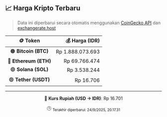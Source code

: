 

<!-- HARGA_KRIPTO -->
## 📈 Harga Kripto Terbaru

> Data ini diperbarui secara otomatis menggunakan [CoinGecko API](https://www.coingecko.com/) dan [exchangerate.host](https://exchangerate.host/)

<div align="center">

| 🪙 Token | 💰 Harga (IDR) |
|:------:|---------------:|
| 🟠 **Bitcoin (BTC)**   | Rp 1.888.073.693 |
| 🔵 **Ethereum (ETH)**  | Rp 69.766.474 |
| 🟣 **Solana (SOL)**    | Rp 3.538.244 |
| 🟢 **Tether (USDT)**   | Rp 16.706 |

---

💱 **Kurs Rupiah (USD → IDR)**: Rp 16.701

🕒 <sub>Terakhir diperbarui: 24/9/2025, 20.17.31</sub>

</div>
<!-- /HARGA_KRIPTO -->